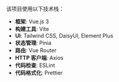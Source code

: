 该项目使用以下技术栈：
- **框架**: Vue.js 3
- **构建工具**: Vite
- **UI**: Tailwind CSS, DaisyUI, Element Plus
- **状态管理**: Pinia
- **路由**: Vue Router
- **HTTP 客户端**: Axios
- **代码检查**: ESLint
- **代码格式化**: Prettier